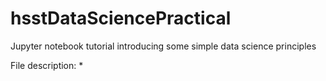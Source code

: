 # hsstDataSciencePractical
Jupyter notebook tutorial introducing some simple data science principles

File description:
* 
